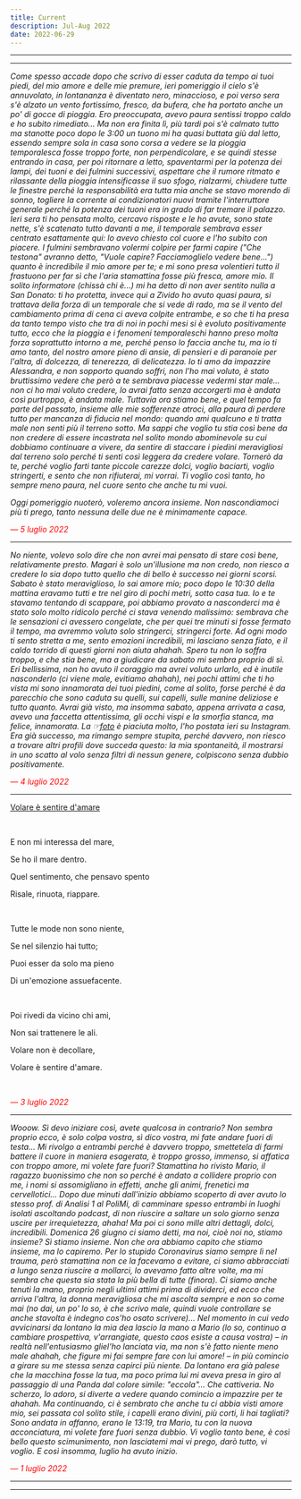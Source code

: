 ```yaml
---
title: Current
description: Jul-Aug 2022
date: 2022-06-29
---
```


---
---

*Come spesso accade dopo che scrivo di esser caduta da tempo ai tuoi piedi, del mio amore e delle mie premure, ieri pomeriggio il cielo s'è annuvolato, in lontananza è diventato nero, minaccioso, e poi verso sera s'è alzato un vento fortissimo, fresco, da bufera, che ha portato anche un po' di gocce di pioggia. Ero preoccupata, avevo paura sentissi troppo caldo e ho subito rimediato... Ma non era finita lì, più tardi poi s'è calmato tutto ma stanotte poco dopo le 3:00 un tuono mi ha quasi buttata giù dal letto, essendo sempre sola in casa sono corsa a vedere se la pioggia temporalesca fosse troppo forte, non perpendicolare, e se quindi stesse entrando in casa, per poi ritornare a letto, spaventarmi per la potenza dei lampi, dei tuoni e dei fulmini successivi, aspettare che il rumore ritmato e rilassante della pioggia intensificasse il suo sfogo, rialzarmi, chiudere tutte le finestre perché la responsabilità era tutta mia anche se stavo morendo di sonno, togliere la corrente ai condizionatori nuovi tramite l'interruttore generale perché la potenza dei tuoni era in grado di far tremare il palazzo. Ieri sera ti ho pensata molto, cercavo risposte e le ho avute, sono state nette, s'è scatenato tutto davanti a me, il temporale sembrava esser centrato esattamente qui: lo avevo chiesto col cuore e l'ho subito con piacere. I fulmini sembravano volermi colpire per farmi capire ("Che testona" avranno detto, "Vuole capire? Facciamoglielo vedere bene...") quanto è incredibile il mio amore per te; e mi sono presa volentieri tutto il frastuono per far sì che l'aria stamattina fosse più fresca, amore mio. Il solito informatore (chissà chi è...) mi ha detto di non aver sentito nulla a San Donato: ti ho protetta, invece qui a Zivido ho avuto quasi paura, si trattava della forza di un temporale che si vede di rado, ma se il vento del cambiamento prima di cena ci aveva colpite entrambe, e so che ti ha presa da tanto tempo visto che tra di noi in pochi mesi si è evoluto positivamente tutto, ecco che la pioggia e i fenomeni temporaleschi hanno preso molta forza soprattutto intorno a me, perché penso lo faccia anche tu, ma io ti amo tanto, del nostro amore pieno di ansie, di pensieri e di paranoie per l'altra, di dolcezza, di tenerezza, di delicatezza. Io ti amo da impazzire Alessandra, e non sopporto quando soffri, non l'ho mai voluto, è stato bruttissimo vedere che però a te sembrava piacesse vedermi star male... non ci ho mai voluto credere, lo avrai fatto senza accorgerti ma è andata così purtroppo, è andata male. Tuttavia ora stiamo bene, e quel tempo fa parte del passato, insieme alle mie sofferenze atroci, alla paura di perdere tutto per mancanza di fiducia nel mondo: quando ami qualcuno e ti tratta male non senti più il terreno sotto. Ma sappi che voglio tu stia così bene da non credere di essere incastrata nel solito mondo abominevole su cui dobbiamo continuare a vivere, da sentire di staccare i piedini meravigliosi dal terreno solo perché ti senti così leggera da credere volare. Tornerò da te, perché voglio farti tante piccole carezze dolci, voglio baciarti, voglio stringerti, e sento che non rifiuterai, mi vorrai. Ti voglio così tanto, ho sempre meno paura, nel cuore sento che anche tu mi vuoi.*

*Oggi pomeriggio nuoterò, voleremo ancora insieme. Non nascondiamoci più ti prego, tanto nessuna delle due ne è minimamente capace.*

<span style="color:red">*— 5 luglio 2022*</span>

---

*No niente, volevo solo dire che non avrei mai pensato di stare così bene, relativamente presto. Magari è solo un'illusione ma non credo, non riesco a credere lo sia dopo tutto quello che di bello è successo nei giorni scorsi. Sabato è stato meraviglioso, lo sai amore mio; poco dopo le 10:30 della mattina eravamo tutti e tre nel giro di pochi metri, sotto casa tua. Io e te stavamo tentando di scappare, poi abbiamo provato a nasconderci ma è stato solo molto ridicolo perché ci stava venendo malissimo: sembrava che le sensazioni ci avessero congelate, che per quei tre minuti si fosse fermato il tempo, ma avremmo voluto solo stringerci, stringerci forte. Ad ogni modo ti sento stretta a me, sento emozioni incredibili, mi lasciano senza fiato, e il caldo torrido di questi giorni non aiuta ahahah. Spero tu non lo soffra troppo, e che stia bene, ma a giudicare da sabato mi sembra proprio di sì. Eri bellissima, non ho avuto il coraggio ma avrei voluto urlarlo, ed è inutile nasconderlo (ci viene male, evitiamo ahahah), nei pochi attimi che ti ho vista mi sono innamorata dei tuoi piedini, come al solito, forse perché è da parecchio che sono caduta su quelli, sui capelli, sulle manine deliziose e tutto quanto. Avrai già visto, ma insomma sabato, appena arrivata a casa, avevo una faccetta attentissima, gli occhi vispi e la smorfia stanca, ma felice, innamorata. La ☞[foto](https://www.instagram.com/p/CfjJ-CpqGCn/?utm_source=ig_web_copy_link) è piaciuta molto, l'ho postata ieri su Instagram. Era già successo, ma rimango sempre stupita, perché davvero, non riesco a trovare altri profili dove succeda questo: la mia spontaneità, il mostrarsi in uno scatto al volo senza filtri di nessun genere, colpiscono senza dubbio positivamente.*

<span style="color:red">*— 4 luglio 2022*</span>

---

<span style="text-decoration:underline">Volare è sentire d'amare</span>

&nbsp;

E non mi interessa del mare,

Se ho il mare dentro.

Quel sentimento, che pensavo spento

Risale, rinuota, riappare.

&nbsp;

Tutte le mode non sono niente,

Se nel silenzio hai tutto;

Puoi esser da solo ma pieno

Di un'emozione assuefacente.

&nbsp;

Poi rivedi da vicino chi ami,

Non sai trattenere le ali.

Volare non è decollare,

Volare è sentire d'amare.

&nbsp;

<span style="color:red">*— 3 luglio 2022*</span>

---

*Wooow. Sì devo iniziare così, avete qualcosa in contrario? Non sembra proprio ecco, è solo colpa vostra, sì dico vostra, mi fate andare fuori di testa... Mi rivolgo a entrambi perché è davvero troppo, smettetela di farmi battere il cuore in maniera esagerata, è troppo grosso, immenso, si affatica con troppo amore, mi volete fare fuori? Stamattina ho rivisto Mario, il ragazzo buonissimo che non so perché è andato a collidere proprio con me, i nomi si assomigliano in effetti, anche gli animi, frenetici ma cervellotici... Dopo due minuti dall'inizio abbiamo scoperto di aver avuto lo stesso prof. di Analisi 1 al PoliMi, di camminare spesso entrambi in luoghi isolati ascoltando podcast, di non riuscire a saltare un solo giorno senza uscire per irrequietezza, ahaha! Ma poi ci sono mille altri dettagli, dolci, incredibili. Domenica 26 giugno ci siamo detti, ma noi, cioè noi no, stiamo insieme? Sì stiamo insieme. Non che ora abbiamo capito che stiamo insieme, ma lo capiremo. Per lo stupido Coronavirus siamo sempre lì nel trauma, però stamattina non ce la facevamo a evitare, ci siamo abbracciati a lungo senza riuscire a mollarci, lo avevamo fatto altre volte, ma mi sembra che questa sia stata la più bella di tutte (finora). Ci siamo anche tenuti la mano, proprio negli ultimi attimi prima di dividerci, ed ecco che arriva l'altra, la donna meravigliosa che mi ascolta sempre e non so come mai (no dai, un po' lo so, è che scrivo male, quindi vuole controllare se anche stavolta è indegno cos'ho osato scrivere)... Nel momento in cui vedo avvicinarsi da lontano la mia dea lascio la mano a Mario (lo so, continuo a cambiare prospettiva, v'arrangiate, questo caos esiste a causa vostra) – in realtà nell'entusiasmo gliel'ho lanciata via, ma non s'è fatto niente meno male ahahah, che figure mi fai sempre fare con lui amore! – in più comincio a girare su me stessa senza capirci più niente. Da lontano era già palese che la macchina fosse la tua, ma poco prima lui mi aveva presa in giro al passaggio di una Panda dal colore simile: "eccola"... Che cattiveria. No scherzo, lo adoro, si diverte a vedere quando comincio a impazzire per te ahahah. Ma continuando, ci è sembrato che anche tu ci abbia visti amore mio, sei passata col solito stile, i capelli erano divini, più corti, li hai tagliati? Sono andata in affanno, erano le 13:19, tra Mario, tu con la nuova acconciatura, mi volete fare fuori senza dubbio. Vi voglio tanto bene, è così bello questo scimunimento, non lasciatemi mai vi prego, darò tutto, vi voglio. E così insomma, luglio ha avuto inizio.*

<span style="color:red">*— 1 luglio 2022*</span>

---
---
